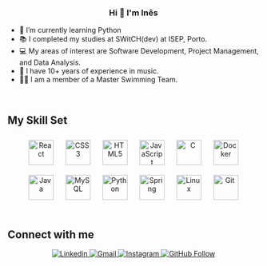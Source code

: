 ### <div align="center">Hi 👋 I'm Inês</div>  
  

- 🔭 I’m currently learning Python  
- 📚 I completed my studies at SWitCH(dev) at ISEP, Porto.  
- 💻 My areas of interest are Software Development, Project Management, and Data Analysis.  
- 🎵 I have 10+ years of experience in music.  
- 🏊‍♀️ I am a member of a Master Swimming Team.  
  
<br/>  

## My Skill Set  
<div align="center">  
<a href="https://reactjs.org/" target="_blank"><img style="margin: 10px" src="https://profilinator.rishav.dev/skills-assets/react-original-wordmark.svg" alt="React" height="50" /></a>  
<a href="https://www.w3schools.com/css/" target="_blank"><img style="margin: 10px" src="https://profilinator.rishav.dev/skills-assets/css3-original-wordmark.svg" alt="CSS3" height="50" /></a>  
<a href="https://en.wikipedia.org/wiki/HTML5" target="_blank"><img style="margin: 10px" src="https://profilinator.rishav.dev/skills-assets/html5-original-wordmark.svg" alt="HTML5" height="50" /></a>  
<a href="https://www.javascript.com/" target="_blank"><img style="margin: 10px" src="https://profilinator.rishav.dev/skills-assets/javascript-original.svg" alt="JavaScript" height="50" /></a>  
<a href="https://www.cprogramming.com/" target="_blank"><img style="margin: 10px" src="https://profilinator.rishav.dev/skills-assets/c-original.svg" alt="C" height="50" /></a>  
<a href="https://www.docker.com/" target="_blank"><img style="margin: 10px" src="https://profilinator.rishav.dev/skills-assets/docker-original-wordmark.svg" alt="Docker" height="50" /></a>  
<a href="https://www.java.com/" target="_blank"><img style="margin: 10px" src="https://profilinator.rishav.dev/skills-assets/java-original-wordmark.svg" alt="Java" height="50" /></a>  
<a href="https://www.mysql.com/" target="_blank"><img style="margin: 10px" src="https://profilinator.rishav.dev/skills-assets/mysql-original-wordmark.svg" alt="MySQL" height="50" /></a>  
<a href="https://www.python.org/" target="_blank"><img style="margin: 10px" src="https://profilinator.rishav.dev/skills-assets/python-original.svg" alt="Python" height="50" /></a>  
<a href="https://docs.spring.io/spring-framework/docs/3.0.x/reference/expressions.html#:~:text=The%20Spring%20Expression%20Language%20(SpEL,and%20basic%20string%20templating%20functionality." target="_blank"><img style="margin: 10px" src="https://profilinator.rishav.dev/skills-assets/springio-icon.svg" alt="Spring" height="50" /></a>  
<a href="https://www.linux.org/" target="_blank"><img style="margin: 10px" src="https://profilinator.rishav.dev/skills-assets/linux-original.svg" alt="Linux" height="50" /></a>  
<a href="https://github.com/" target="_blank"><img style="margin: 10px" src="https://profilinator.rishav.dev/skills-assets/git-scm-icon.svg" alt="Git" height="50" /></a>  
</div>  

<br/>  

## Connect with me  
<div align="center">
  <a href="https://www.linkedin.com/in/ines-lemos-706296179/" target="_blank">
    <img src="https://img.shields.io/badge/-LinkedIn-blue?style=flat&logo=Linkedin&logoColor=white" alt="Linkedin" style="margin-bottom: 5px;">
  </a>
    <a href="mailto:ines.sousalemos@gmail.com" target="_blank">
    <img src="https://img.shields.io/badge/-Gmail-c14438?style=flat&logo=Gmail&logoColor=white" alt="Gmail" style="margin-bottom: 5px;">
  </a>
  <a href="https://www.instagram.com/inessousalemos" target="_blank">
    <img src="https://img.shields.io/badge/-Instagram-purple?logo=instagram&logoColor=white" alt="Instagram" style="margin-bottom: 5px;">
  </a>
  <a href="https://github.com/vapreace" target="_blank">
    <img src="https://img.shields.io/github/followers/vapreace?label=Follow&style=social" alt="GitHub Follow" style="margin-bottom: 5px;">
  </a>
</div>



  
